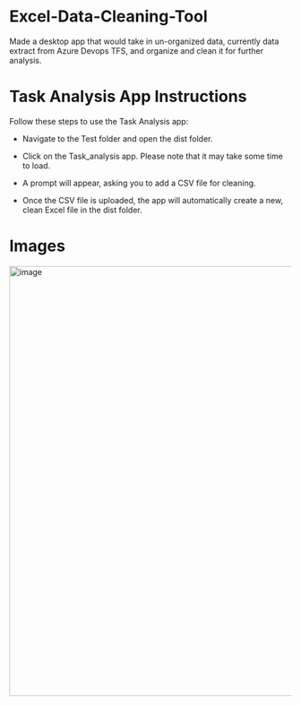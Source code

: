 # Excel-Data-Cleaning-Tool
Made a desktop app that would take in un-organized data, currently data extract from Azure Devops TFS, and organize and clean it for further analysis.

# Task Analysis App Instructions

Follow these steps to use the Task Analysis app:

- Navigate to the Test folder and open the dist folder.

- Click on the Task_analysis app. Please note that it may take some time to load.

- A prompt will appear, asking you to add a CSV file for cleaning.

- Once the CSV file is uploaded, the app will automatically create a new, clean Excel file in the dist folder.

# Images

<img width="1366" height="768" alt="image" src="https://github.com/user-attachments/assets/e4fdb2d3-74db-4307-b0f8-27f39def219d" />
